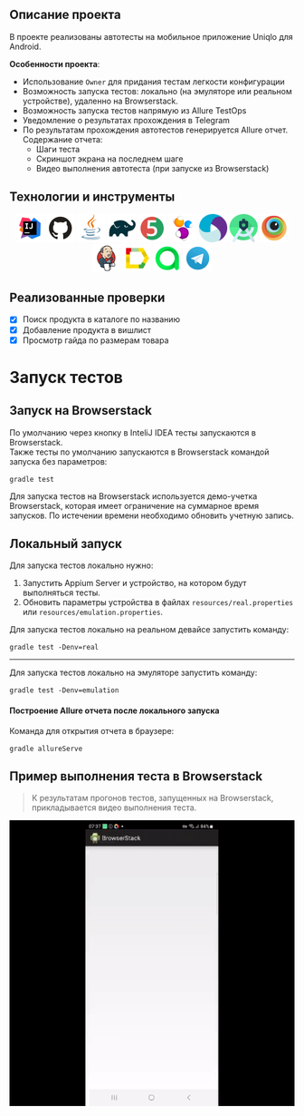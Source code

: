 ## Описание проекта
В проекте реализованы автотесты на мобильное приложение Uniqlo для Android.

**Особенности проекта**:
- Использование `Owner` для придания тестам легкости конфигурации
- Возможность запуска тестов: локально (на эмуляторе или реальном устройстве), удаленно на Browserstack.
- Возможность запуска тестов напрямую из Allure TestOps
- Уведомление о результатах прохождения в Telegram
- По результатам прохождения автотестов генерируется Allure отчет. Содержание отчета:
    - Шаги теста
    - Скриншот экрана на последнем шаге
    - Видео выполнения автотеста (при запуске из Browserstack)

## Технологии и инструменты

<div align="center">
<a href="https://www.jetbrains.com/idea/"><img alt="InteliJ IDEA" height="50" src="media/logo/Idea.svg" width="50"/></a>
<a href="https://github.com/"><img alt="GitHub" height="50" src="media/logo/GitHub.svg" width="50"/></a>  
<a href="https://www.java.com/"><img alt="Java" height="50" src="media/logo/Java.svg" width="50"/></a>
<a href="https://gradle.org/"><img alt="Gradle" height="50" src="media/logo/Gradle.svg" width="50"/></a>  
<a href="https://junit.org/junit5/"><img alt="JUnit 5" height="50" src="media/logo/Junit5.svg" width="50"/></a>
<a href="https://selenide.org/"><img alt="Selenide" height="50" src="media/logo/Selenide.svg" width="50"/></a>
<a href="https://appium.io/"><img alt="Appium" height="50" src="media/logo/Appium.svg" width="50"/></a>
<a href="https://developer.android.com/studio"><img alt="Android Studio" height="50" src="media/logo/Android_Studio.svg" width="50"/></a>
<a href="https://www.browserstack.com/"><img alt="Browserstack" height="50" src="media/logo/Browserstack.png" width="50"/></a>
<a href="https://www.jenkins.io/"><img alt="Jenkins" height="50" src="media/logo/Jenkins.svg" width="50"/></a>
<a href="https://github.com/allure-framework/"><img alt="Allure Report" height="50" src="media/logo/Allure.svg" width="50"/></a>
<a href="https://qameta.io/"><img alt="Allure TestOps" height="50" src="media/logo/Allure_TO.svg" width="50"/></a>
<a href="https://telegram.org/"><img alt="Telegram" height="50" src="media/logo/Telegram.svg" width="50"/></a>
</div>

## Реализованные проверки
- [x] Поиск продукта в каталоге по названию
- [x] Добавление продукта в вишлист
- [x] Просмотр гайда по размерам товара

# Запуск тестов
## Запуск на Browserstack 
По умолчанию через кнопку в InteliJ IDEA тесты запускаются в Browserstack.<br>
Также тесты по умолчанию запускаются в Browserstack командой запуска без параметров:
```shell
gradle test 
```
Для запуска тестов на Browserstack используется демо-учетка Browserstack, которая имеет ограничение на суммарное время запусков. По истечении времени необходимо обновить учетную запись.</br>
## Локальный запуск 
Для запуска тестов локально нужно:
1. Запустить Appium Server и устройство, на котором будут выполняться тесты.
2. Обновить параметры устройства в файлах <code>resources/real.properties</code> или <code>resources/emulation.properties</code>.

Для запуска тестов локально на реальном девайсе запустить команду:
```shell
gradle test -Denv=real
```
***
Для запуска тестов локально на эмуляторе запустить команду:
```shell
gradle test -Denv=emulation
```
#### Построение Allure отчета после локального запуска

Команда для открытия отчета в браузере:
```
gradle allureServe
```
## Пример выполнения теста в Browserstack

> К результатам прогонов тестов, запущенных на Browserstack, прикладывается видео выполнения теста.
<p align="center">
  <img src="media/screencasts/test_screencast.gif"> 
</p>
